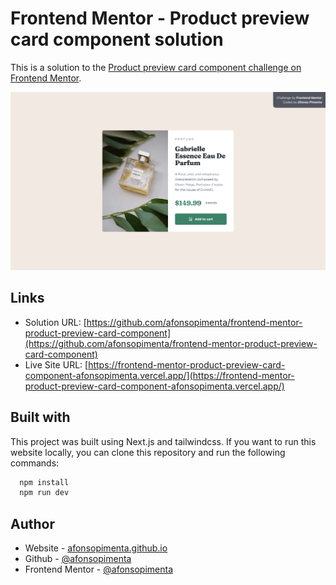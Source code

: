 # Frontend Mentor - Product preview card component solution

This is a solution to the [Product preview card component challenge on Frontend Mentor](https://www.frontendmentor.io/challenges/product-preview-card-component-GO7UmttRfa).

![desktop design screenshot](./screenshots/website-desktop.png)

## Links

- Solution URL: [https://github.com/afonsopimenta/frontend-mentor-product-preview-card-component](https://github.com/afonsopimenta/frontend-mentor-product-preview-card-component)
- Live Site URL: [https://frontend-mentor-product-preview-card-component-afonsopimenta.vercel.app/](https://frontend-mentor-product-preview-card-component-afonsopimenta.vercel.app/)

## Built with

This project was built using Next.js and tailwindcss.
If you want to run this website locally, you can clone this repository and run the following commands:

```bash
  npm install
  npm run dev
```

## Author

- Website - [afonsopimenta.github.io](https://afonsopimenta.github.io)
- Github - [@afonsopimenta](https://github.com/afonsopimenta)
- Frontend Mentor - [@afonsopimenta](https://www.frontendmentor.io/profile/afonsopimenta)
